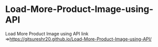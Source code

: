# Load-More-Product-Image-using-API
Load More Product Image using API
link =>https://gitsureshr20.github.io/Load-More-Product-Image-using-API/
